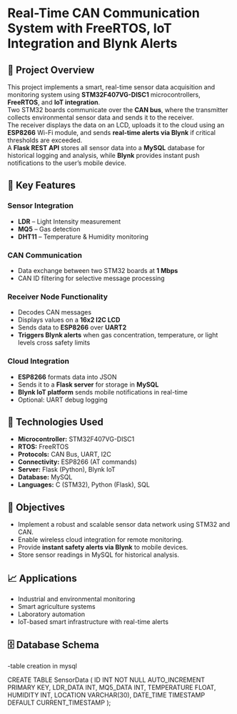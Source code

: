 # Real-Time CAN Communication System with FreeRTOS, IoT Integration and Blynk Alerts

## 📘 Project Overview
This project implements a smart, real-time sensor data acquisition and monitoring system using **STM32F407VG-DISC1** microcontrollers, **FreeRTOS**, and **IoT integration**.  
Two STM32 boards communicate over the **CAN bus**, where the transmitter collects environmental sensor data and sends it to the receiver.  
The receiver displays the data on an LCD, uploads it to the cloud using an **ESP8266** Wi-Fi module, and sends **real-time alerts via Blynk** if critical thresholds are exceeded.  
A **Flask REST API** stores all sensor data into a **MySQL** database for historical logging and analysis, while **Blynk** provides instant push notifications to the user’s mobile device.

## 🔧 Key Features

  ### Sensor Integration
  - **LDR** – Light Intensity measurement  
  - **MQ5** – Gas detection  
  - **DHT11** – Temperature & Humidity monitoring  
  
  ### CAN Communication
  - Data exchange between two STM32 boards at **1 Mbps**  
  - CAN ID filtering for selective message processing  
  
  ### Receiver Node Functionality
  - Decodes CAN messages  
  - Displays values on a **16x2 I2C LCD**  
  - Sends data to **ESP8266** over **UART2**  
  - **Triggers Blynk alerts** when gas concentration, temperature, or light levels cross safety limits
  
  ### Cloud Integration
  - **ESP8266** formats data into JSON  
  - Sends it to a **Flask server** for storage in **MySQL**  
  - **Blynk IoT platform** sends mobile notifications in real-time  
  - Optional: UART debug logging

## 🧠 Technologies Used
- **Microcontroller:** STM32F407VG-DISC1  
- **RTOS:** FreeRTOS  
- **Protocols:** CAN Bus, UART, I2C  
- **Connectivity:** ESP8266 (AT commands)  
- **Server:** Flask (Python), Blynk IoT  
- **Database:** MySQL  
- **Languages:** C (STM32), Python (Flask), SQL  


## 🎯 Objectives
- Implement a robust and scalable sensor data network using STM32 and CAN.  
- Enable wireless cloud integration for remote monitoring.  
- Provide **instant safety alerts via Blynk** to mobile devices.  
- Store sensor readings in MySQL for historical analysis.

## 📈 Applications
- Industrial and environmental monitoring  
- Smart agriculture systems  
- Laboratory automation  
- IoT-based smart infrastructure with real-time alerts  

## 🗄 Database Schema
  -table creation in mysql

CREATE TABLE SensorData (
    ID INT NOT NULL AUTO_INCREMENT PRIMARY KEY,
    LDR_DATA INT,
    MQ5_DATA INT,
    TEMPERATURE FLOAT,
    HUMIDITY INT,
    LOCATION VARCHAR(30),
    DATE_TIME TIMESTAMP DEFAULT CURRENT_TIMESTAMP
);
